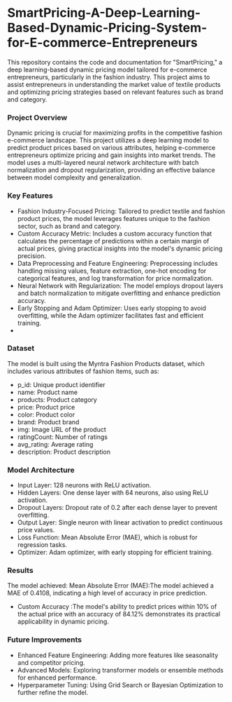 # SmartPricing-A-Deep-Learning-Based-Dynamic-Pricing-System-for-E-commerce-Entrepreneurs
This repository contains the code and documentation for "SmartPricing," a deep learning-based dynamic pricing model tailored for e-commerce entrepreneurs, particularly in the fashion industry. This project aims to assist entrepreneurs in understanding the market value of textile products and optimizing pricing strategies based on relevant features such as brand and category.

### Project Overview
Dynamic pricing is crucial for maximizing profits in the competitive fashion e-commerce landscape. This project utilizes a deep learning model to predict product prices based on various attributes, helping e-commerce entrepreneurs optimize pricing and gain insights into market trends. The model uses a multi-layered neural network architecture with batch normalization and dropout regularization, providing an effective balance between model complexity and generalization.

### Key Features
- Fashion Industry-Focused Pricing: Tailored to predict textile and fashion product prices, the model leverages features unique to the fashion sector, such as brand and category.
- Custom Accuracy Metric: Includes a custom accuracy function that calculates the percentage of predictions within a certain margin of actual prices, giving practical insights into the model's dynamic pricing precision.
- Data Preprocessing and Feature Engineering: Preprocessing includes handling missing values, feature extraction, one-hot encoding for categorical features, and log transformation for price normalization.
- Neural Network with Regularization: The model employs dropout layers and batch normalization to mitigate overfitting and enhance prediction accuracy.
- Early Stopping and Adam Optimizer: Uses early stopping to avoid overfitting, while the Adam optimizer facilitates fast and efficient training.
- 
### Dataset
The model is built using the Myntra Fashion Products dataset, which includes various attributes of fashion items, such as:

- p_id: Unique product identifier
- name: Product name
- products: Product category
- price: Product price
- color: Product color
- brand: Product brand
- img: Image URL of the product
- ratingCount: Number of ratings
- avg_rating: Average rating
- description: Product description
 
### Model Architecture
- Input Layer: 128 neurons with ReLU activation.
- Hidden Layers: One dense layer with 64 neurons, also using ReLU activation.
- Dropout Layers: Dropout rate of 0.2 after each dense layer to prevent overfitting.
- Output Layer: Single neuron with linear activation to predict continuous price values.
- Loss Function: Mean Absolute Error (MAE), which is robust for regression tasks.
- Optimizer: Adam optimizer, with early stopping for efficient training.

### Results
The model achieved:
Mean Absolute Error (MAE):The model achieved a MAE of 0.4108, indicating a high level of accuracy in price prediction.
- Custom Accuracy :The model's ability to predict prices within 10% of the actual price with an accuracy of 84.12% demonstrates its practical applicability in dynamic pricing. 

### Future Improvements
- Enhanced Feature Engineering: Adding more features like seasonality and competitor pricing.
- Advanced Models: Exploring transformer models or ensemble methods for enhanced performance.
- Hyperparameter Tuning: Using Grid Search or Bayesian Optimization to further refine the model.
